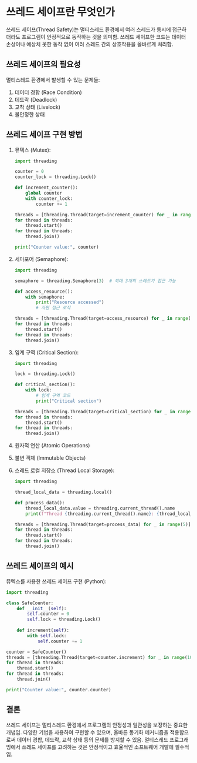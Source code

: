 # 쓰레드 세이프란 무엇인가

쓰레드 세이프(Thread Safety)는 멀티스레드 환경에서 여러 스레드가 동시에 접근하더라도 프로그램이 안정적으로 동작하는 것을 의미함. 쓰레드 세이프한 코드는 데이터 손상이나 예상치 못한 동작 없이 여러 스레드 간의 상호작용을 올바르게 처리함.

## 쓰레드 세이프의 필요성

멀티스레드 환경에서 발생할 수 있는 문제들:

1. 데이터 경합 (Race Condition)
2. 데드락 (Deadlock)
3. 교착 상태 (Livelock)
4. 불안정한 상태

## 쓰레드 세이프 구현 방법

1. 뮤텍스 (Mutex):

   ```python
   import threading
   
   counter = 0
   counter_lock = threading.Lock()
   
   def increment_counter():
       global counter
       with counter_lock:
           counter += 1
   
   threads = [threading.Thread(target=increment_counter) for _ in range(100)]
   for thread in threads:
       thread.start()
   for thread in threads:
       thread.join()
   
   print("Counter value:", counter)
   ```

2. 세마포어 (Semaphore):

   ```python
   import threading
   
   semaphore = threading.Semaphore(3)  # 최대 3개의 스레드가 접근 가능
   
   def access_resource():
       with semaphore:
           print("Resource accessed")
           # 자원 접근 로직
   
   threads = [threading.Thread(target=access_resource) for _ in range(10)]
   for thread in threads:
       thread.start()
   for thread in threads:
       thread.join()
   ```

3. 임계 구역 (Critical Section):

   ```python
   import threading
   
   lock = threading.Lock()
   
   def critical_section():
       with lock:
           # 임계 구역 코드
           print("Critical section")
   
   threads = [threading.Thread(target=critical_section) for _ in range(5)]
   for thread in threads:
       thread.start()
   for thread in threads:
       thread.join()
   ```

4. 원자적 연산 (Atomic Operations)

5. 불변 객체 (Immutable Objects)

6. 스레드 로컬 저장소 (Thread Local Storage):

   ```python
   import threading
   
   thread_local_data = threading.local()
   
   def process_data():
       thread_local_data.value = threading.current_thread().name
       print(f"Thread {threading.current_thread().name}: {thread_local_data.value}")
   
   threads = [threading.Thread(target=process_data) for _ in range(5)]
   for thread in threads:
       thread.start()
   for thread in threads:
       thread.join()
   ```

## 쓰레드 세이프의 예시

뮤텍스를 사용한 쓰레드 세이프 구현 (Python):

```python
import threading

class SafeCounter:
    def __init__(self):
        self.counter = 0
        self.lock = threading.Lock()
    
    def increment(self):
        with self.lock:
            self.counter += 1

counter = SafeCounter()
threads = [threading.Thread(target=counter.increment) for _ in range(1000)]
for thread in threads:
    thread.start()
for thread in threads:
    thread.join()

print("Counter value:", counter.counter)
```

## 결론

쓰레드 세이프는 멀티스레드 환경에서 프로그램의 안정성과 일관성을 보장하는 중요한 개념임. 다양한 기법을 사용하여 구현할 수 있으며, 올바른 동기화 메커니즘을 적용함으로써 데이터 경합, 데드락, 교착 상태 등의 문제를 방지할 수 있음. 멀티스레드 프로그래밍에서 쓰레드 세이프를 고려하는 것은 안정적이고 효율적인 소프트웨어 개발에 필수적임.

